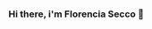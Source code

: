 ### Hi there, i'm Florencia Secco 👋

<!--
**Florsecco/Florsecco** is a ✨ _special_ ✨ repository because its `README.md` (this file) appears on your GitHub profile.

Here are some ideas to get you started:

- 🔭 I’m currently working on the final proyect of a course
- 🌱 I’m currently learning Full stack development
- 👯 I’m looking to collaborate on ...
- 🤔 I’m looking for help with ...
- 💬 Ask me about ...
- 📫 How to reach me: ...
- 😄 Pronouns: ...
- ⚡ Fun fact: i like going to the gym and watch moovies
-->
